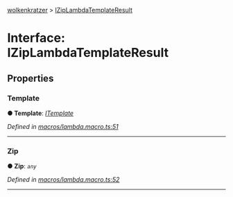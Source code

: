 [wolkenkratzer](../README.md) > [IZipLambdaTemplateResult](../interfaces/iziplambdatemplateresult.md)



# Interface: IZipLambdaTemplateResult


## Properties
<a id="template"></a>

###  Template

**●  Template**:  *[ITemplate](itemplate.md)* 

*Defined in [macros/lambda.macro.ts:51](https://github.com/arminhammer/wolkenkratzer/blob/25ba479/src/macros/lambda.macro.ts#L51)*





___

<a id="zip"></a>

###  Zip

**●  Zip**:  *`any`* 

*Defined in [macros/lambda.macro.ts:52](https://github.com/arminhammer/wolkenkratzer/blob/25ba479/src/macros/lambda.macro.ts#L52)*





___


